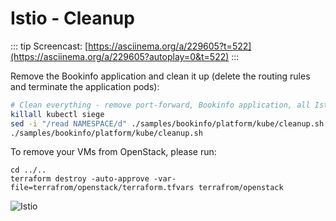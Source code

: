 # Istio - Cleanup

::: tip
Screencast: [https://asciinema.org/a/229605?t=522](https://asciinema.org/a/229605?autoplay=0&t=522)
:::

Remove the Bookinfo application and clean it up (delete the routing rules
and terminate the application pods):

```bash
# Clean everything - remove port-forward, Bookinfo application, all Istio VirtualServices, Gateways, DestinationRules
killall kubectl siege
sed -i "/read NAMESPACE/d" ./samples/bookinfo/platform/kube/cleanup.sh
./samples/bookinfo/platform/kube/cleanup.sh
```

To remove your VMs from OpenStack, please run:

```shell
cd ../..
terraform destroy -auto-approve -var-file=terrafrom/openstack/terraform.tfvars terrafrom/openstack
```

![Istio](../.vuepress/public/istio.svg "Istio")
